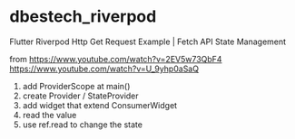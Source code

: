 # dbestech_riverpod

Flutter Riverpod Http Get Request Example | Fetch API State Management

from
https://www.youtube.com/watch?v=2EV5w73QbF4
https://www.youtube.com/watch?v=U_9yhp0aSaQ

1. add ProviderScope at main()
2. create Provider / StateProvider
3. add widget that extend ConsumerWidget
4. read the value
5. use ref.read to change the state
